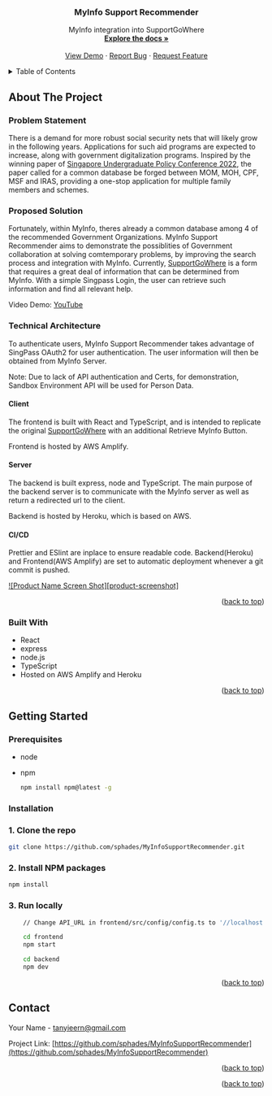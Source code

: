 <h3 align="center">MyInfo Support Recommender</h3>

  <p align="center">
    MyInfo integration into SupportGoWhere
    <br />
    <a href="https://github.com/sphades/MyInfoSupportRecommender"><strong>Explore the docs »</strong></a>
    <br />
    <br />
    <a href="https://github.com/sphades/MyInfoSupportRecommender">View Demo</a>
    ·
    <a href="https://github.com/sphades/MyInfoSupportRecommender/issues">Report Bug</a>
    ·
    <a href="https://github.com/sphades/MyInfoSupportRecommender/issues">Request Feature</a>
  </p>
</div>

<!-- TABLE OF CONTENTS -->
<details>
  <summary>Table of Contents</summary>
  <ol>
    <li>
      <a href="#about-the-project">About The Project</a>
      <ul>
        <li><a href="#built-with">Built With</a></li>
      </ul>
    </li>
    <li>
      <a href="#getting-started">Getting Started</a>
      <ul>
        <li><a href="#prerequisites">Prerequisites</a></li>
        <li><a href="#installation">Installation</a></li>
      </ul>
    </li>
    <li><a href="#usage">Usage</a></li>
    <li><a href="#roadmap">Roadmap</a></li>
    <li><a href="#contributing">Contributing</a></li>
    <li><a href="#license">License</a></li>
    <li><a href="#contact">Contact</a></li>
    <li><a href="#acknowledgments">Acknowledgments</a></li>
  </ol>
</details>

<!-- ABOUT THE PROJECT -->

## About The Project

### Problem Statement

There is a demand for more robust social security nets that will likely grow in the following years. Applications for such aid programs are expected to increase, along with government digitalization programs. Inspired by the winning paper of [Singapore Undergraduate Policy Conference 2022](https://www.nuspssoc.org/supc2022), the paper called for a common database be forged between MOM, MOH, CPF, MSF and IRAS, providing a one-stop application for multiple family members and schemes.

### Proposed Solution

Fortunately, within MyInfo, theres already a common database among 4 of the recommended Government Organizations. MyInfo Support Recommender aims to demonstrate the possiblities of Government collaboration at solving comtemporary problems, by improving the search process and integration with MyInfo. Currently, [SupportGoWhere](https://supportgowhere.life.gov.sg/eligibility) is a form that requires a great deal of information that can be determined from MyInfo. With a simple Singpass Login, the user can retrieve such information and find all relevant help.

Video Demo: [YouTube](https://youtu.be/kEnZ-08NAec)

### Technical Architecture

To authenticate users, MyInfo Support Recommender takes advantage of SingPass OAuth2 for user authentication. The user information will then be obtained from MyInfo Server.

Note: Due to lack of API authentication and Certs, for demonstration, Sandbox Environment API will be used for Person Data.

#### Client

The frontend is built with React and TypeScript, and is intended to replicate the original [SupportGoWhere](https://supportgowhere.life.gov.sg/eligibility) with an additional Retrieve MyInfo Button.

Frontend is hosted by AWS Amplify.

#### Server

The backend is built express, node and TypeScript. The main purpose of the backend server is to communicate with the MyInfo server as well as return a redirected url to the client.

Backend is hosted by Heroku, which is based on AWS.

#### CI/CD

Prettier and ESlint are inplace to ensure readable code.
Backend(Heroku) and Frontend(AWS Amplify) are set to automatic deployment whenever a git commit is pushed.

[![Product Name Screen Shot][product-screenshot]](https://example.com)

<p align="right">(<a href="#readme-top">back to top</a>)</p>

### Built With

- React
- express
- node.js
- TypeScript
- Hosted on AWS Amplify and Heroku

<p align="right">(<a href="#readme-top">back to top</a>)</p>

<!-- GETTING STARTED -->

## Getting Started

### Prerequisites

- node

- npm

  ```sh
  npm install npm@latest -g
  ```

### Installation

### 1. Clone the repo

```sh
git clone https://github.com/sphades/MyInfoSupportRecommender.git
```

### 2. Install NPM packages

```sh
npm install
```

### 3. Run locally

```sh
    // Change API_URL in frontend/src/config/config.ts to '//localhost:8000'

    cd frontend
    npm start
```

```sh
    cd backend
    npm dev
```

<p align="right">(<a href="#readme-top">back to top</a>)</p>

<!-- USAGE EXAMPLES -->

<!-- CONTACT -->

## Contact

Your Name - tanyieern@gmail.com

Project Link: [https://github.com/sphades/MyInfoSupportRecommender](https://github.com/sphades/MyInfoSupportRecommender)

<p align="right">(<a href="#readme-top">back to top</a>)</p>

<p align="right">(<a href="#readme-top">back to top</a>)</p>

<!-- MARKDOWN LINKS & IMAGES -->
<!-- https://www.markdownguide.org/basic-syntax/#reference-style-links -->
